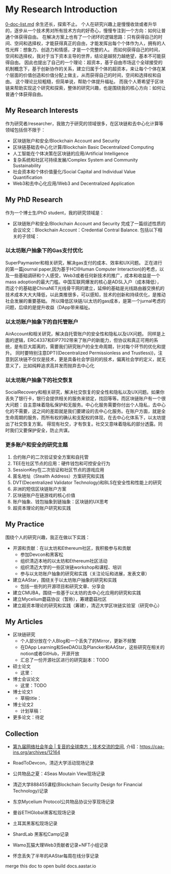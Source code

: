 # My Research Introduction
[0-doc-list.md](./0-doc-list.md)
余生还长，探索不止。
个人在研究兴趣上是慢慢收敛或者升华的，逐步从一个技术男对所有技术方向的好奇心，慢慢专注到一个方向：如何让普通个体获得自由。
在解决方案上也有了一个闭环的逻辑思路：只有获得自己的时间、空间和选择权，才能获得真正的自由，才能发挥出每个个体作为人，拥有的人性光辉：想象力、创造力和情感，才是一个完整的人。
而如何获得自己的时间，空间和选择权，我对于当下资本主导的世界，结论是越努力越绝望，基本不可能获得自由。
因此也提出了自己的一个理论：超资本，基于自由市场这个全球接受的机制概念下，基于创新协作的关系，建立归属于个体的超资本，来让每个个体在某个层面的价值创造和价值分配上做主，从而获得自己的时间，空间和选择权和自由。
这个理论比较粗糙，但简单说，帮助个体提升福祉。
而我个人寄希望于区块链来帮助实现这个研究和探索，整体的研究兴趣，也是围绕我的核心方向：如何让普通个体获得自由。

## My Research Interests
作为研究者/researcher，我致力于研究的领域很多，在区块链和去中心化计算等领域包括但不限于：
- 区块链账户和安全/Blockchain Account and Security
- 区块链基础去中心化计算/Blockchain Basic Decentralized Computing
- 人工智能在个体决策在区块链的应用/Artificial Intelligence
- 复杂系统和社区可持续发展/Complex System and Community Sustainability
- 社会资本和个体价值量化/Social Capital and Individual Value Quantification
- Web3和去中心化应用/Web3 and Decentralized Application


## My PhD Research
作为一个博士生/PhD student，我的研究领域是：
- 区块链账户和安全/Blockchain Account and Security
完成了一篇综述性质的会议论文：Blockchain Account：Credential Contral Balance.
包括以下相关的子领域：

### 以太坊账户抽象下的Gas支付优化
SuperPaymaster和相关研究，解决gas支付的成本、效率和UX问题。
正在进行的第一篇journal paper,因为基于HCI(Human Computer Interaction)的考虑，以及一些基础调研和个人感受，Web3或者任何新技术的推广，成本和收益是一个mass adoption的最大门槛。中国互联网爆发的核心是ADSL入户（成本降低），而这个的基础是ChinaNET光线骨干网的建立，延伸的基础是光线路由器交换机的技术成本大大大降低，以此类推很多，可以感知，技术的创新和持续优化，是推动社会发展的重要基础。
所以降低区块链/以太坊的gas成本，是第一个jurnal考虑的问题，后续的是提升收益（DApp带来福祉。

### 以太坊账户抽象下的自托管账户
AirAccount和相关研究，解决自托管账户的安全性和隐私以及UX问题。
同样是上面的逻辑，ERC4337和EIP7702带来了账户的新能力，但协议和真正可用的系统，是有巨大距离的，需要我们研究账户的全生命周期，针对每个环节的优化和提升。
同时要特别注意DPT((Decentralized Permissionless and Trustless))，注意到区块链不仅仅是技术，更是具备社会学目的的技术，偏离社会学的定义，就无意义了，比如纯粹追求高并发而抛弃去中心化

### 以太坊账户抽象下的社交恢复
SocialRecovery和相关研究，解决社交恢复的安全性和隐私以及UX问题。如果你丢失了银行卡，银行会提供相关的服务来锁定，找回等等。而区块链账户有一个很大问题：自主意味着隐私保护和无服务。中心化服务需要你付出个人隐私，去中心化的不需要，这之间的差距就是我们要建设的去中心化服务。在账户方面，就是全生命周期的服务，而所有权的确认和支配权的体现，在去中心化体系下，以太坊提出了社交恢复方案。
得现有社交，才有恢复。社交又意味着隐私的部分透露。同时我们又要保护安全，防止共谋。

### 更多账户和安全的研究主题
1. 合约账户的二次验证安全方案和自托管
2. TEE在社区节点的应用：硬件钱包和可控安全行为
3. SessionKey在二次验证和社区节点的游戏应用
4. 匿名地址（Stealth Address）方案研究和实践
5. DVT(Decentralized Validator Technology)和BLS在安全性和性能上的研究
6. 非洲的短信区块链账户方案
7. 区块链账户在链游戏的核心价值
8. 账户抽象、钱包抽象到链抽象：区块链的UX思考
9. 超资本理论的账户研究和实践

## My Practice
围绕个人的研究兴趣，我正在做以下实践：
- 开源和贡献：在以太坊和Ethereum社区，我积极参与和贡献
    - 参加Devcon和黑客松
    - 组织清迈本地的以太坊和Ethereum社区活动
    - 组织清迈大学的一些区块链workshop和课程、培训
    - 参与以太坊账户抽象的研究和实践（关注论坛和进展，发表文章）
- 建立AAStar，围绕关于以太坊账户抽象的研究和实践
    - 包括一些列的开源项目和研究文章、分享会
- 建立CMUBA，围绕一些基于以太坊的去中心化应用的研究和实践
- 建立Mycelium蘑菇协议（暂称），筹建蘑菇社区
- 建立超资本理论的研究和实践（筹建），清迈大学区块链实验室（研究中心）

## My Articles
- 区块链研究
    - 个人部分放在个人Blog和一个丢失了的Mirror，更新不频繁
    - 在DApp Learning和SeeDAO以及Plancker和AAStar，这些研究在相关的notion或者GitHub，开源开放
    - 汇总了一份开源社区进行的研究副本：TODO
- 硕士论文
    - 这里：
- 博士会议论文
    - 这里：TODO
- 博士论文1
    - 草稿title：
- 博士论文2
    - 计划草稿：
- 更多论文：待定  

## Collection
- [第九届网络社会年会 | 复音的全球南方：技术交流的空间](https://nodebe4.github.io/opinion/2024-11-16/%E5%9C%A8%E6%B8%85%E8%BF%88-%E7%8E%B0%E5%9C%BA%E5%9B%9E%E9%A1%BE-%E7%AC%AC%E4%B9%9D%E5%B1%8A%E7%BD%91%E7%BB%9C%E7%A4%BE%E4%BC%9A%E5%B9%B4%E4%BC%9A-%E5%A4%8D%E9%9F%B3%E7%9A%84%E5%85%A8%E7%90%83%E5%8D%97%E6%96%B9/), 介绍：https://caa-ins.org/archives/12164

- RoadToDevcon，清迈大学活动现场记录
- 公共物品之夏：4Seas Moutain View现场记录 
- 清迈大学888455课程(Blockchain Security Design for Financial Technology)记录
- 东京Mycelium Protocol公共物品协议分享现场记录
- 曼谷ETHGlobal黑客松现场记录
- 土耳其黑客松现场记录
- ShardLab 黑客松Camp记录
- Wamo瓦猫大理Web3贡献者记录+NFT小组记录
- 怀念丢失了半年的AAStar每周在线分享记录

merge this doc to open build docs.aastar.io

    
